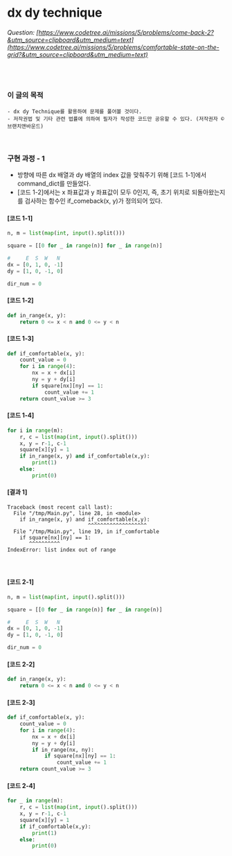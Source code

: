# dx dy technique
###### Question: [https://www.codetree.ai/missions/5/problems/come-back-2?&utm_source=clipboard&utm_medium=text](https://www.codetree.ai/missions/5/problems/comfortable-state-on-the-grid?&utm_source=clipboard&utm_medium=text)
<br/>

### 이 글의 목적
    - dx dy Technique를 활용하여 문제를 풀어볼 것이다.
    - 저작권법 및 기타 관련 법률에 의하여 필자가 작성한 코드만 공유할 수 있다. (저작권자 © 브랜치앤바운드)
<br/>

### 구현 과정 - 1
- 방향에 따른 dx 배열과 dy 배열의 index 값을 맞춰주기 위해 [코드 1-1]에서 command_dict를 만들었다.
- [코드 1-2]에서는 x 좌표값과 y 좌표값이 모두 0인지, 즉, 초기 위치로 되돌아왔는지를 검사하는 함수인 if_comeback(x, y)가 정의되어 있다.
#### [코드 1-1]
```python
n, m = list(map(int, input().split()))

square = [[0 for _ in range(n)] for _ in range(n)]

#     E  S  W   N
dx = [0, 1, 0, -1]
dy = [1, 0, -1, 0]

dir_num = 0
```
#### [코드 1-2]
```python
def in_range(x, y):
    return 0 <= x < n and 0 <= y < n
```
#### [코드 1-3]
```python
def if_comfortable(x, y):
    count_value = 0
    for i in range(4):
        nx = x + dx[i]
        ny = y + dy[i]
        if square[nx][ny] == 1:
            count_value += 1
    return count_value >= 3
```
#### [코드 1-4]
```python
for i in range(m):
    r, c = list(map(int, input().split()))
    x, y = r-1, c-1
    square[x][y] = 1
    if in_range(x, y) and if_comfortable(x,y):
        print(1)
    else:
        print(0) 
```
#### [결과 1]
```plaintext
Traceback (most recent call last):
  File "/tmp/Main.py", line 28, in <module>
    if in_range(x, y) and if_comfortable(x,y):
                          ^^^^^^^^^^^^^^^^^^^
  File "/tmp/Main.py", line 19, in if_comfortable
    if square[nx][ny] == 1:
       ^^^^^^^^^^
IndexError: list index out of range
```
####
<br/>

#### [코드 2-1]
```python
n, m = list(map(int, input().split()))

square = [[0 for _ in range(n)] for _ in range(n)]

#     E  S  W   N
dx = [0, 1, 0, -1]
dy = [1, 0, -1, 0]

dir_num = 0
```
#### [코드 2-2]
```python
def in_range(x, y):
    return 0 <= x < n and 0 <= y < n
```
#### [코드 2-3]
```python
def if_comfortable(x, y):
    count_value = 0
    for i in range(4):
        nx = x + dx[i]
        ny = y + dy[i]
        if in_range(nx, ny):
            if square[nx][ny] == 1:
                count_value += 1
    return count_value >= 3
```
#### [코드 2-4]
```python
for _ in range(m):
    r, c = list(map(int, input().split()))
    x, y = r-1, c-1
    square[x][y] = 1
    if if_comfortable(x,y):
        print(1)
    else:
        print(0) 
```
